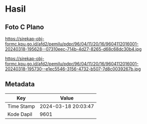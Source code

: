 # Hasil

## Foto C Plano

https://sirekap-obj-formc.kpu.go.id/afd2/pemilu/pdpr/96/04/11/20/16/9604112016001-20240318-195628--07310eec-714b-4d27-8265-d68c68dc30b4.jpg

https://sirekap-obj-formc.kpu.go.id/afd2/pemilu/pdpr/96/04/11/20/16/9604112016001-20240318-195730--e1ec5546-3156-4732-b507-7d8c0039267b.jpg


## Metadata

| Key        | Value               |
| ---------- | ------------------- |
| Time Stamp | 2024-03-18 20:03:47 |
| Kode Dapil | 9601                |



